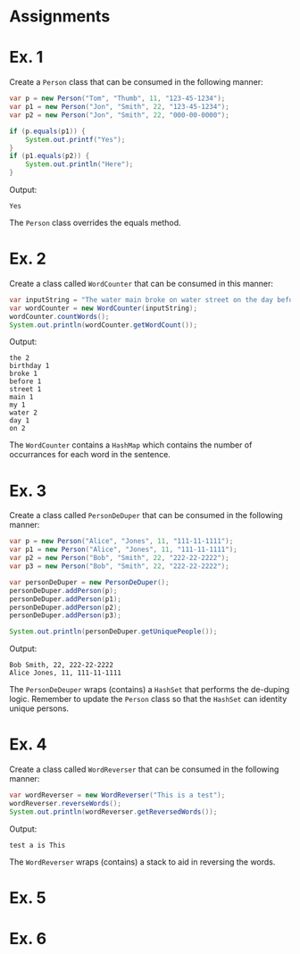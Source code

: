 # Assignments

# Ex. 1

Create a `Person` class that can be consumed in the following manner:

```java
var p = new Person("Tom", "Thumb", 11, "123-45-1234");
var p1 = new Person("Jon", "Smith", 22, "123-45-1234");
var p2 = new Person("Jon", "Smith", 22, "000-00-0000");

if (p.equals(p1)) {
    System.out.printf("Yes");
}
if (p1.equals(p2)) {
    System.out.println("Here");
}
```

Output:
```
Yes
```

The `Person` class overrides the equals method.

# Ex. 2

Create a class called `WordCounter` that can be consumed in this manner:

```java
var inputString = "The water main broke on water street on the day before my birthday";
var wordCounter = new WordCounter(inputString);
wordCounter.countWords();
System.out.println(wordCounter.getWordCount());
```

Output:
```
the 2
birthday 1
broke 1
before 1
street 1
main 1
my 1
water 2
day 1
on 2
```

The `WordCounter` contains a `HashMap` which contains the number of occurrances for each word in the sentence.

# Ex. 3
Create a class called `PersonDeDuper` that can be consumed in the following manner:

```java
var p = new Person("Alice", "Jones", 11, "111-11-1111");
var p1 = new Person("Alice", "Jones", 11, "111-11-1111");
var p2 = new Person("Bob", "Smith", 22, "222-22-2222");
var p3 = new Person("Bob", "Smith", 22, "222-22-2222");

var personDeDuper = new PersonDeDuper();
personDeDuper.addPerson(p);
personDeDuper.addPerson(p1);
personDeDuper.addPerson(p2);
personDeDuper.addPerson(p3);

System.out.println(personDeDuper.getUniquePeople());
```

Output:
```
Bob Smith, 22, 222-22-2222
Alice Jones, 11, 111-11-1111
```

The `PersonDeDeuper` wraps (contains) a `HashSet` that performs the de-duping logic. Remember to update the `Person` class
so that the `HashSet` can identity unique persons.

# Ex. 4

Create a class called `WordReverser` that can be consumed in the following manner:

```java
var wordReverser = new WordReverser("This is a test");
wordReverser.reverseWords();
System.out.println(wordReverser.getReversedWords());
```

Output:
```
test a is This 
```

The `WordReverser` wraps (contains) a stack to aid in reversing the words.

# Ex. 5




# Ex. 6
